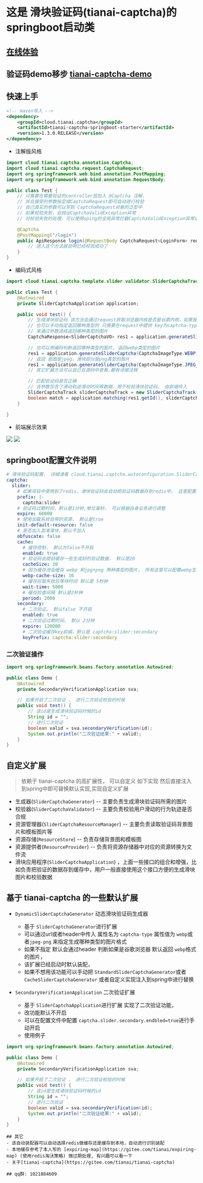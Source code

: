 # 这是 滑块验证码(tianai-captcha)的springboot启动类

## [在线体验](https://www.tianai.cloud)

## 验证码demo移步 [tianai-captcha-demo](https://gitee.com/tianai/tianai-captcha-demo)

## 快速上手

```xml
<!-- maven导入 -->
<dependency>
    <groupId>cloud.tianai.captcha</groupId>
    <artifactId>tianai-captcha-springboot-starter</artifactId>
    <version>1.3.0.RELEASE</version>
</dependency>
```

- 注解版风格

```java
import cloud.tianai.captcha.annotation.Captcha;
import cloud.tianai.captcha.request.CaptchaRequest;
import org.springframework.web.bind.annotation.PostMapping;
import org.springframework.web.bind.annotation.RequestBody;

public class Test {
    // 只需要在需要验证的controller层加入 @Captcha 注解，
    // 并且接受的参数指定成CaptchaRequest即可自动进行校验
    // 自己真实的参数可以写到 CaptchaRequest对象的泛型中
    // 如果校验失败，会抛出CaptchaValidException异常
    // 对校验失败的处理，可以使用sping的全局异常拦截CaptchaValidException异常进行处理

    @Captcha
    @PostMapping("/login")
    public ApiResponse login(@RequestBody CaptchaRequest<LoginForm> request) {
        // 进入这个方法就说明已经校验成功了
    }
}
```

- 编码式风格

```java
import cloud.tianai.captcha.template.slider.validator.SliderCaptchaTrack;

public class Test {
    @Autowired
    private SliderCaptchaApplication application;

    public void test() {
        // 生成滑块验证码 该方法会通过request获取浏览器内核是否是谷歌内核，如果是则返回webp类型的图片 否则返回jpeg+png类型的图片
        // 也可以手动指定返回哪种类型的 只需要在request中提供 key为captcha-type的参数(可以放到参数中或者header中) ， 值为 webp、jpeg-png
        // 来通过参数选择返回哪种类型的图片
        CaptchaResponse<SliderCaptchaVO> res1 = application.generateSliderCaptcha();

        // 也可以用编码判断返回哪种类型的图片, 返回webp类型的图片
        res1 = application.generateSliderCaptcha(CaptchaImageType.WEBP);
        // 返回 底图是jpeg，滑块部分是png类型的图片
        res1 = application.generateSliderCaptcha(CaptchaImageType.JPEG_PNG);
        // 其它扩展方法可以自己在源码中查看,都有详细注释

        // 匹配验证码是否正确
        // 该参数包含了滑动轨迹滑动时间等数据，用于校验滑块验证码。 由前端传入
        SliderCaptchaTrack sliderCaptchaTrack = new SliderCaptchaTrack();
        boolean match = application.matching(res1.getId(), sliderCaptchaTrack);
    }

}
```

- 前端展示效果

![](image/1.png)
![](image/2.png)
## springboot配置文件说明

```yaml
# 滑块验证码配置， 详细请看 cloud.tianai.captcha.autoconfiguration.SliderCaptchaProperties 类
captcha:
  slider:
    # 如果项目中使用到了redis，滑块验证码会自动把验证码数据存到redis中， 这里配置redis的key的前缀,默认是captcha:slider
    prefix: |-
      captcha:slider
    # 验证码过期时间，默认是1分钟,单位毫秒， 可以根据自身业务进行调整
    expire: 60000
    # 使用加载系统自带的资源， 默认是true
    init-default-resource: false
    # 是否加入混淆滑块，默认不加入
    obfuscate: false
    cache:
      # 缓存控制， 默认为false不开启
      enabled: true
      # 验证码会提前缓存一些生成好的验证数据， 默认是20
      cacheSize: 20
      # 因为缓存池会缓存 webp 和jpg+png 两种类型的图片， 所有这里可以配置webp生成的数量， 默认是 总缓存的70%(captcha.cacheSize*0.7)
      webp-cache-size: 16
      # 缓存拉取失败后等待时间 默认是 5秒钟
      wait-time: 5000
      # 缓存检查间隔 默认是2秒钟
      period: 2000
    secondary:
      # 二次验证， 默认false 不开启
      enabled: true
      # 二次验证过期时间， 默认 2分钟
      expire: 120000
      # 二次验证缓存key前缀，默认是 captcha:slider:secondary
      keyPrefix: captcha:slider:secondary
```

### 二次验证操作

```java
import org.springframework.beans.factory.annotation.Autowired;

public class Demo {
    @Autowired
    private SecondaryVerificationApplication sva;

    // 如果开启了二次验证 ， 进行二次验证校验的时候 
    public void test() {
        // 该id是生成滑块验证码时候的id
        String id = "";
        // 进行二次验证
        boolean valid = sva.secondaryVerification(id);
        System.out.println("二次验证结果:" + valid);
    }
}
```

## 自定义扩展
> 依赖于 tianai-captcha 的高扩展性，
> 可以自定义 如下实现 然后直接注入到spring中即可替换默认实现,实现自定义扩展
- 生成器(`SliderCaptchaGenerator`) -- 主要负责生成滑块验证码所需的图片
- 校验器(`SliderCaptchaValidator`) -- 主要负责校验用户滑动的行为轨迹是否合规
- 资源管理器(`SliderCaptchaResourceManager`) -- 主要负责读取验证码背景图片和模板图片等
- 资源存储(`ResourceStore`) -- 负责存储背景图和模板图
- 资源提供者(`ResourceProvider`) -- 负责将资源存储器中对应的资源转换为文件流
- 滑块应用程序(`SliderCaptchaApplication`) ，上面一些接口的组合和增强，比如负责把验证的数据存到缓存中，用户一般直接使用这个接口方便的生成滑块图片和校验数据

## 基于 tianai-captcha 的一些默认扩展
- `DynamicSliderCaptchaGenerator` 动态滑块验证码生成器
  - 基于 `SliderCaptchaGenerator`进行扩展
  - 可以通过url或者header中传入 属性名为 `captcha-type` 属性值为 `webp`或者`jpeg-png` 来指定生成哪种类型的图片格式
  - 如果不指定 默认会通过header 判断如果是谷歌浏览器 默认返回 `webp`格式的图片，
  - 该扩展已经启动时默认装配，
  - 如果不想用该功能可以手动把 `StandardSliderCaptchaGenerator`或者`CacheSliderCaptchaGenerator` 或者自定义实现注入到spring中进行替换

- `SecondaryVerificationApplication` 二次验证扩展
  - 基于 `SliderCaptchaApplication`进行扩展 实现了二次验证功能， 
  - 改功能默认不开启
  - 可以在配置文件中配置 `captcha.slider.secondary.endbled=true`进行手动开启
  - 使用例子
```java
import org.springframework.beans.factory.annotation.Autowired;

public class Demo {
    @Autowired
    private SecondaryVerificationApplication sva;

    // 如果开启了二次验证 ， 进行二次验证校验的时候 
    public void test() {
        // 该id是生成滑块验证码时候的id
        String id = "";
        // 进行二次验证
        boolean valid = sva.secondaryVerification(id);
        System.out.println("二次验证结果:" + valid);
    }
}
```
```
## 其它
- 该自动装配器可以自动选择redis做缓存还是缓存到本地，自动进行识别装配
- 本地缓存参考了本人写的 [expiring-map](https://gitee.com/tianai/expiring-map) (使用redis淘汰策略) 做过期处理, 有兴趣可以看一下
- 关于[tianai-captcha](https://gitee.com/tianai/tianai-captcha)

## qq群: 1021884609
 